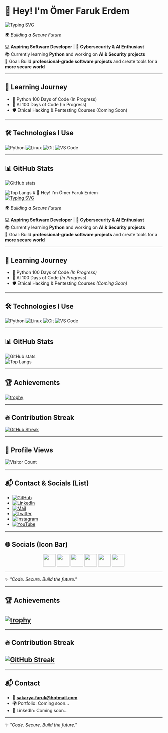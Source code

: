 # 👋 Hey! I'm Ömer Faruk Erdem  
[![Typing SVG](https://readme-typing-svg.herokuapp.com?size=24&color=00FF00&lines=Aspiring+Software+Developer;Cybersecurity+%26+AI+Enthusiast;Building+a+Secure+Future)](https://git.io/typing-svg)


🌍 *Building a Secure Future*  

💻 **Aspiring Software Developer** | 🔐 **Cybersecurity & AI Enthusiast**  
📚 Currently learning **Python** and working on **AI & Security projects**  
🎯 Goal: Build **professional-grade software projects** and create tools for a **more secure world**  

---

## 🚀 Learning Journey
- 🐍 Python 100 Days of Code (In Progress)  
- 🤖 AI 100 Days of Code (In Progress)  
- 🛡️ Ethical Hacking & Pentesting Courses (Coming Soon)  

---

## 🛠️ Technologies I Use
![Python](https://img.shields.io/badge/Python-3776AB?style=flat&logo=python&logoColor=white)
![Linux](https://img.shields.io/badge/Linux-FCC624?style=flat&logo=linux&logoColor=black)
![Git](https://img.shields.io/badge/Git-F05032?style=flat&logo=git&logoColor=white)
![VS Code](https://img.shields.io/badge/VSCode-007ACC?style=flat&logo=visual-studio-code&logoColor=white)

---

## 📊 GitHub Stats
![GitHub stats](https://github-readme-stats.vercel.app/api?username=1FARUKERDEM&show_icons=true&theme=radical)  

![Top Langs](https://github-readme-stats.vercel.app/api/top-langs/?username=1FARUKERDEM&layout=compact&theme=radical)  # 👋 Hey! I'm Ömer Faruk Erdem  
[![Typing SVG](https://readme-typing-svg.herokuapp.com?size=24&color=00FF00&lines=Aspiring+Software+Developer;Cybersecurity+%26+AI+Enthusiast;Building+a+Secure+Future)](https://git.io/typing-svg)

🌍 *Building a Secure Future*  

💻 **Aspiring Software Developer** | 🔐 **Cybersecurity & AI Enthusiast**  
📚 Currently learning **Python** and working on **AI & Security projects**  
🎯 Goal: Build **professional-grade software projects** and create tools for a **more secure world**  

---

## 🚀 Learning Journey
- 🐍 Python 100 Days of Code *(In Progress)*  
- 🤖 AI 100 Days of Code *(In Progress)*  
- 🛡️ Ethical Hacking & Pentesting Courses *(Coming Soon)*  

---

## 🛠️ Technologies I Use
![Python](https://img.shields.io/badge/Python-3776AB?style=flat&logo=python&logoColor=white)
![Linux](https://img.shields.io/badge/Linux-FCC624?style=flat&logo=linux&logoColor=black)
![Git](https://img.shields.io/badge/Git-F05032?style=flat&logo=git&logoColor=white)
![VS Code](https://img.shields.io/badge/VSCode-007ACC?style=flat&logo=visual-studio-code&logoColor=white)

---

## 📊 GitHub Stats
![GitHub stats](https://github-readme-stats.vercel.app/api?username=1FARUKERDEM&show_icons=true&theme=radical&hide_border=true)  
![Top Langs](https://github-readme-stats.vercel.app/api/top-langs/?username=1FARUKERDEM&layout=compact&theme=radical&hide_border=true)  

---

## 🏆 Achievements
[![trophy](https://github-profile-trophy.vercel.app/?username=1FARUKERDEM&theme=onedark&no-frame=true&margin-w=10&margin-h=10)](https://github.com/ryo-ma/github-profile-trophy)

---

## 🔥 Contribution Streak
[![GitHub Streak](https://streak-stats.demolab.com?user=1FARUKERDEM&theme=radical&hide_border=true&date_format=j%20M%5B%20Y%5D&short_numbers=true)](https://streak-stats.demolab.com?user=1FARUKERDEM)

---

## 👀 Profile Views
![Visitor Count](https://komarev.com/ghpvc/?username=1FARUKERDEM&label=Profile%20Views&color=brightgreen&style=flat)

---

## 📬 Contact & Socials (List)
- [![GitHub](https://img.shields.io/badge/GitHub-000?style=flat&logo=github&logoColor=white)](https://github.com/1FARUKERDEM)  
- [![LinkedIn](https://img.shields.io/badge/LinkedIn-0077B5?style=flat&logo=linkedin&logoColor=white)](https://linkedin.com/in/USERNAME)  
- [![Mail](https://img.shields.io/badge/Email-D14836?style=flat&logo=gmail&logoColor=white)](mailto:sakarya.faruk@hotmail.com)  
- [![Twitter](https://img.shields.io/badge/Twitter-1DA1F2?style=flat&logo=twitter&logoColor=white)](https://twitter.com/USERNAME)  
- [![Instagram](https://img.shields.io/badge/Instagram-E4405F?style=flat&logo=instagram&logoColor=white)](https://instagram.com/USERNAME)  
- [![YouTube](https://img.shields.io/badge/YouTube-FF0000?style=flat&logo=youtube&logoColor=white)](https://youtube.com/@USERNAME)  

---

## 🌐 Socials (Icon Bar)
<p align="center">
  <a href="https://github.com/1FARUKERDEM"><img src="https://skillicons.dev/icons?i=github" width="40px"/></a>
  <a href="https://linkedin.com/in/USERNAME"><img src="https://skillicons.dev/icons?i=linkedin" width="40px"/></a>
  <a href="mailto:sakarya.faruk@hotmail.com"><img src="https://img.icons8.com/fluency/48/000000/mail.png" width="40px"/></a>
  <a href="https://twitter.com/USERNAME"><img src="https://skillicons.dev/icons?i=twitter" width="40px"/></a>
  <a href="https://instagram.com/USERNAME"><img src="https://skillicons.dev/icons?i=instagram" width="40px"/></a>
  <a href="https://youtube.com/@USERNAME"><img src="https://skillicons.dev/icons?i=youtube" width="40px"/></a>
</p>

---

✨ *"Code. Secure. Build the future."*  


---

## 🏆 Achievements
## [![trophy](https://github-profile-trophy.vercel.app/?username=1FARUKERDEM&theme=onedark)](https://github.com/ryo-ma/github-profile-trophy)

---

## 🔥 Contribution Streak
## [![GitHub Streak](https://streak-stats.demolab.com?user=1FARUKERDEM&theme=radical)](https://git.io/streak-stats)

---

## 📬 Contact
- 📧 **sakarya.faruk@hotmail.com**  
- 🌍 Portfolio: Coming soon...  
- 💼 LinkedIn: Coming soon...  

---
✨ *"Code. Secure. Build the future."*  

